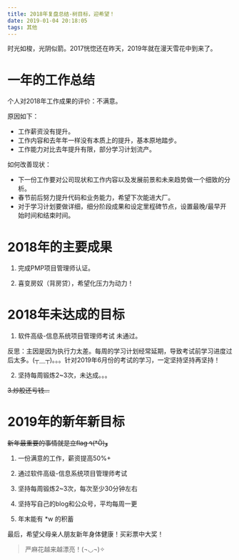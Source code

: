 ```yaml
---
title: 2018年复盘总结-树目标，迎希望！
date: 2019-01-04 20:18:05
tags: 其他
---
```


时光如梭，光阴似箭。2017恍惚还在昨天，2019年就在漫天雪花中到来了。

# 一年的工作总结

个人对2018年工作成果的评价：不满意。

原因如下：

- 工作薪资没有提升。
- 工作内容和去年年一样没有本质上的提升，基本原地踏步。
- 工作能力对比去年提升有限，部分学习计划流产。

如何改善现状：

- 下一份工作要对公司现状和工作内容以及发展前景和未来趋势做一个细致的分析。
- 春节前后努力提升代码和业务能力，希望下次能进大厂。
- 对于学习计划要做详细，细分阶段成果和设定里程碑节点，设置最晚/最早开始时间和结束时间。

# 2018年的主要成果

1. 完成PMP项目管理师认证。

2. 喜变房奴（背房贷），希望化压力为动力！

# 2018年未达成的目标

1. 软件高级-信息系统项目管理师考试 未通过。

反思：主因是因为执行力太差。每周的学习计划经常延期，导致考试前学习进度过后太多。(┬＿┬)。。。针对2019年6月份的考试的学习，一定坚持坚持再坚持！

2. 坚持每周锻炼2~3次，未达成。。。

~~3.炒股还亏钱...~~

# 2019年的新年新目标

~~新年最重要的事情就是立flag ٩(*Ӧ)و~~

1. 一份满意的工作，薪资提高50%+

2. 通过软件高级-信息系统项目管理师考试

3. 坚持每周锻炼2~3次，每次至少30分钟左右

4. 坚持写自己的blog和公众号，平均每周一更

5. 年末能有 *w 的积蓄

最后，希望父母亲人朋友新年身体健康！买彩票中大奖！

> 严麻花越来越漂亮！(¬◡¬)✧